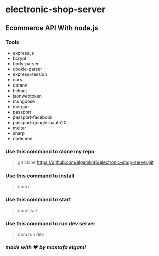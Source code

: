 # electronic-shop-server

## Ecommerce API With node.js

### Tools

- express.js
- bcrypt
- body-parser
- cookie-parser
- express-session
- cors
- dotenv
- helmet
- jsonwebtoken
- mongoose
- morgan
- passport
- passport-facebook
- passport-google-oauth20
- multer
- sharp
- nodemon


### Use this command to clone  my repo
> git clone https://github.com/elgamlinfo/electronic-shop-server.git

### Use this command to install 
> npm i

### Use this command to start
> npm start

### Use this command to run dev server
> npm run dev

### *made with ♥ by mostafa elgaml*

